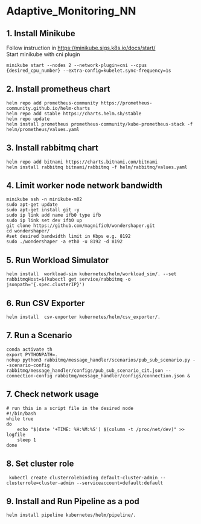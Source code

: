 # Adaptive_Monitoring_NN

## 1. Install Minikube
 
Follow instruction in https://minikube.sigs.k8s.io/docs/start/
<br />Start minikube with cni plugin
    
    minikube start --nodes 2 --network-plugin=cni --cpus {desired_cpu_number} --extra-config=kubelet.sync-frequency=1s

## 2. Install prometheus chart

    helm repo add prometheus-community https://prometheus-community.github.io/helm-charts
    helm repo add stable https://charts.helm.sh/stable
    helm repo update
    helm install prometheus prometheus-community/kube-prometheus-stack -f helm/prometheus/values.yaml

## 3. Install rabbitmq chart

    helm repo add bitnami https://charts.bitnami.com/bitnami
    helm install rabbitmq bitnami/rabbitmq -f helm/rabbitmq/values.yaml

## 4. Limit worker node network bandwidth 

    minikube ssh -n minikube-m02 
    sudo apt-get update
    sudo apt-get install git -y
    sudo ip link add name ifb0 type ifb
    sudo ip link set dev ifb0 up
    git clone https://github.com/magnific0/wondershaper.git
    cd wondershaper/
    #set desired bandwidth limit in Kbps e.g. 8192
    sudo ./wondershaper -a eth0 -u 8192 -d 8192

## 5. Run Workload Simulator
    
    helm install  workload-sim kubernetes/helm/workload_sim/. --set rabbitmqHost=$(kubectl get service/rabbitmq -o jsonpath='{.spec.clusterIP}')

## 6. Run CSV Exporter

    helm install  csv-exporter kubernetes/helm/csv_exporter/. 

## 7. Run a Scenario

    conda activate th
    export PYTHONPATH=.
    nohup python3 rabbitmq/message_handler/scenarios/pub_sub_scenario.py --scenario-config rabbitmq/message_handler/configs/pub_sub_scenario_cit.json --connection-config rabbitmq/message_handler/configs/connection.json &

## 7. Check network usage

    # run this in a script file in the desired node
    #!/bin/bash
    while true
    do
        echo "$(date '+TIME: %H:%M:%S') $(column -t /proc/net/dev)" >> logfile
        sleep 1
    done
 
## 8. Set cluster role 

     kubectl create clusterrolebinding default-cluster-admin --clusterrole=cluster-admin --serviceaccount=default:default

## 9. Install and Run Pipeline as a pod

    helm install pipeline kubernetes/helm/pipeline/.